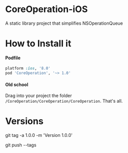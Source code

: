 # CoreOperation-iOS

A static library project that simplifies NSOperationQueue

# How to Install it

#### Podfile

```ruby
platform :ios, '8.0'
pod 'CoreOperation', '~> 1.0'
```
#### Old school

Drag into your project the folder `/CoreOperation/CoreOperation/CoreOperation`. That's all.

# Versions

git tag -a 1.0.0 -m 'Version 1.0.0'

git push --tags